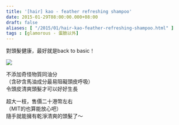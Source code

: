 ```yaml
---
title: '[hair] kao - feather refreshing shampoo'
date: 2015-01-29T08:00:00.000+08:00
draft: false
aliases: [ "/2015/01/hair-kao-feather-refreshing-shampoo.html" ]
tags : [glamorous - 蛋臉以外]
---
```


對頭髮健康，最好就是back to basic！  

![](/images/kaofeather.jpg)

不添加奇怪物質同油分  
（含矽含馬油成分最易阻礙頭皮呼吸）  
令頭皮清爽頭髮才可以好好生長  
  
超大一枝，售價二十港幣左右  
（MIT的也算能放心吧）  
隨手就能擁有乾淨清爽的頭髮了～

